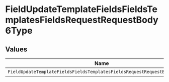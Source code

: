 # FieldUpdateTemplateFieldsFieldsTemplatesFieldsRequestRequestBody6Type


## Values

| Name                                                                        | Value                                                                       |
| --------------------------------------------------------------------------- | --------------------------------------------------------------------------- |
| `FieldUpdateTemplateFieldsFieldsTemplatesFieldsRequestRequestBody6TypeDate` | DATE                                                                        |